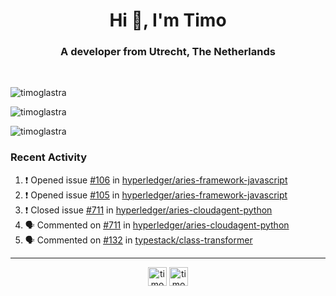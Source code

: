 <h1 align="center">Hi 👋, I'm Timo</h1>
<h3 align="center">A developer from Utrecht, The Netherlands</h3>
<br/>
<!-- https://github.com/rahuldkjain/github-profile-readme-generator --!>

<p align="left"><img src="https://github-readme-stats.vercel.app/api?username=timoglastra&show_icons=true&count_private=tru" alt="timoglastra" /></p>
<p align="left"><img src="https://github-readme-stats.vercel.app/api/top-langs/?username=timoglastra&layout=compact" alt="timoglastra" /><p>
<p align="left"><img src="https://codestats-readme.vercel.app/api/top-langs/?username=timoglastra" alt="timoglastra" /><p>  
  
<h3>Recent Activity</h3>

<!--START_SECTION:activity-->
1. ❗️ Opened issue [#106](https://github.com/hyperledger/aries-framework-javascript/issues/106) in [hyperledger/aries-framework-javascript](https://github.com/hyperledger/aries-framework-javascript)
2. ❗️ Opened issue [#105](https://github.com/hyperledger/aries-framework-javascript/issues/105) in [hyperledger/aries-framework-javascript](https://github.com/hyperledger/aries-framework-javascript)
3. ❗️ Closed issue [#711](https://github.com/hyperledger/aries-cloudagent-python/issues/711) in [hyperledger/aries-cloudagent-python](https://github.com/hyperledger/aries-cloudagent-python)
4. 🗣 Commented on [#711](https://github.com/hyperledger/aries-cloudagent-python/issues/711) in [hyperledger/aries-cloudagent-python](https://github.com/hyperledger/aries-cloudagent-python)
5. 🗣 Commented on [#132](https://github.com/typestack/class-transformer/issues/132) in [typestack/class-transformer](https://github.com/typestack/class-transformer)
<!--END_SECTION:activity-->

---

<p align="center">
<a href="https://twitter.com/timoglastra" target="blank"><img align="center" src="https://cdn.jsdelivr.net/npm/simple-icons@3.0.1/icons/twitter.svg" alt="timoglastra" height="30" width="30" /></a>
<a href="https://linkedin.com/in/timoglastra" target="blank"><img align="center" src="https://cdn.jsdelivr.net/npm/simple-icons@3.0.1/icons/linkedin.svg" alt="timoglastra" height="30" width="30" /></a>
</p>



